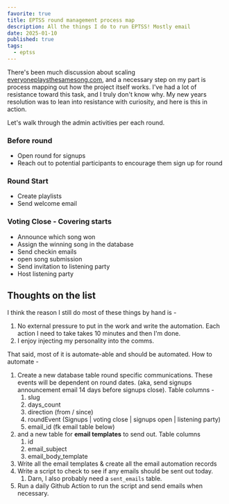 ```yaml
---
favorite: true
title: EPTSS round management process map
description: All the things I do to run EPTSS! Mostly email
date: 2025-01-10
published: true
tags:
  - eptss
---
```


There's been much discussion about scaling [everyoneplaysthesamesong.com](everyoneplaysthesamesong.com), and a necessary step on my part is process mapping out how the project itself works. I've had a lot of resistance toward this task, and I truly don't know why. My new years resolution was to lean into resistance with curiosity, and here is this in action. 

Let's walk through the admin activities per each round. 

### Before round
- Open round for signups
- Reach out to potential participants to encourage them sign up for round

### Round Start
- Create playlists
- Send welcome email 

### Voting Close - Covering starts
- Announce which song won
- Assign the winning song in the database
- Send checkin emails 
- open song submission 
- Send invitation to listening party 
- Host listening party

## Thoughts on the list
I think the reason I still do most of these things by hand is - 
1. No external pressure to put in the work and write the automation. Each action I need to take takes 10 minutes and then I'm done. 
2. I enjoy injecting my personality into the comms. 

That said, most of it is automate-able and should be automated. 
How to automate - 
1. Create a new database table round specific communications. These events will be dependent on round dates. (aka, send signups announcement email 14 days before signups close). Table columns - 
	1. slug
	2. days_count
	3. direction (from / since)
	4. roundEvent (Signups | voting close | signups open | listening party)
	5. email_id (fk email table below)
2. and a new table for **email templates** to send out. Table columns
	1. id
	2. email_subject
	3. email_body_template
3. Write all the email templates & create all the email automation records
4. Write a script to check to see if any emails should be sent out today. 
	1. Darn, I also probably need a `sent_emails` table. 
5. Run a daily Github Action to run the script and send emails when necessary. 


